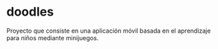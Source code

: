 # doodles
Proyecto que consiste en una aplicación móvil basada en el aprendizaje para niños mediante minijuegos.

